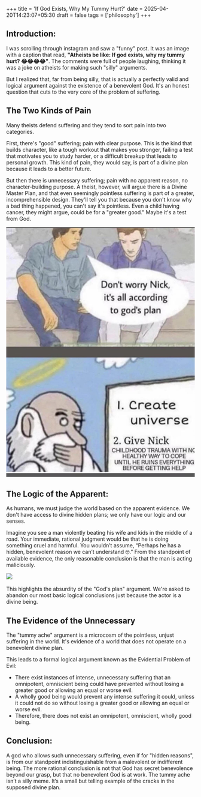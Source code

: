 +++
title = 'If God Exists, Why My Tummy Hurt?'
date = 2025-04-20T14:23:07+05:30
draft = false
tags = ['philosophy']
+++


##  Introduction:
I was scrolling through instagram and saw a "funny" post. It was an image with a caption that read,  **"Atheists be like: If god exists, why my tummy hurt? 😂😂😂😂"**. The comments were full of people laughing, thinking it was a joke on atheists for making such "silly" arguments.

But I realized that, far from being silly, that is actually a perfectly valid and logical argument against the existence of a benevolent God. It's an honest question that cuts to the very core of the problem of suffering.

## The Two Kinds of Pain
Many theists defend suffering and they tend to sort pain into two categories.

First, there's "good" suffering; pain with clear purpose. This is the kind that builds character, like a tough workout that makes you stronger, failing a test that motivates you to study harder, or a difficult breakup that leads to personal growth. This kind of pain, they would say, is part of a divine plan because it leads to a better future.

But then there is unnecessary suffering; pain with no apparent reason, no character-building purpose. A theist, however, will argue there is a Divine Master Plan, and that even seemingly pointless suffering is part of a greater, incomprehensible design. They'll tell you that because you don't know why a bad thing happened, you can't say it's pointless. Even a child having cancer, they might argue, could be for a "greater good." Maybe it's a test from God.

![](godsplan.jpg)


## The Logic of the Apparent:
As humans, we must judge the world based on the apparent evidence. We don't have access to divine hidden plans; we only have our logic and our senses.

Imagine you see a man violently beating his wife and kids in the middle of a road. Your immediate, rational judgment would be that he is doing something cruel and harmful. You wouldn’t assume, “Perhaps he has a hidden, benevolent reason we can’t understand 🤓.” From the standpoint of available evidence, the only reasonable conclusion is that the man is acting maliciously.

![](sir.gif)

This highlights the absurdity of the "God's plan" argument. We're asked to abandon our most basic logical conclusions just because the actor is a divine being.


## The Evidence of the Unnecessary
The "tummy ache" argument is a microcosm of the pointless, unjust suffering in the world. It's evidence of a world that does not operate on a benevolent divine plan.

This leads to a formal logical argument known as the Evidential Problem of Evil:
- There exist instances of intense, unnecessary suffering that an omnipotent, omniscient being could have prevented without losing a greater good or allowing an equal or worse evil.
- A wholly good being would prevent any intense suffering it could, unless it could not do so without losing a greater good or allowing an equal or worse evil.
- Therefore, there does not exist an omnipotent, omniscient, wholly good being.
	
## Conclusion:
A god who allows such unnecessary suffering, even if for "hidden reasons", is from our standpoint indistinguishable from a malevolent or indifferent being. The more rational conclusion is not that God has secret benevolence beyond our grasp, but that no benevolent God is at work. The tummy ache isn’t a silly meme. It’s a small but telling example of the cracks in the supposed divine plan.